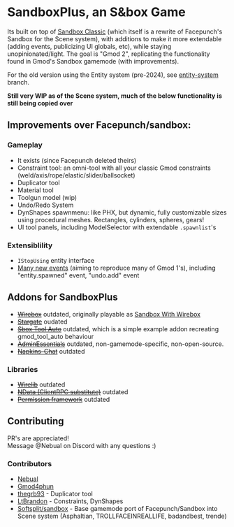 # SandboxPlus, an S&box Game

Its built on top of [Sandbox Classic](https://github.com/Softsplit/sandbox) (which itself is a rewrite of Facepunch's Sandbox for the Scene system), with additions to make it more extendable (adding events, publicizing UI globals, etc), while staying unopinionated/light. The goal is "Gmod 2", replicating the functionality found in Gmod's Sandbox gamemode (with improvements).

For the old version using the Entity system (pre-2024), see [entity-system](https://github.com/Nebual/sandbox-plus/tree/entity-system) branch.

**Still very WIP as of the Scene system, much of the below functionality is still being copied over**

## Improvements over Facepunch/sandbox:

### Gameplay

- It exists (since Facepunch deleted theirs)
- Constraint tool: an omni-tool with all your classic Gmod constraints (weld/axis/rope/elastic/slider/ballsocket)
- Duplicator tool
- Material tool
- Toolgun model (wip)
- Undo/Redo System
- DynShapes spawnmenu: like PHX, but dynamic, fully customizable sizes using procedural meshes. Rectangles, cylinders, spheres, gears!
- UI tool panels, including ModelSelector with extendable `.spawnlist`'s

### Extensiblility

- `IStopUsing` entity interface
- [Many new events](EVENTS.md) (aiming to reproduce many of Gmod 1's), including "entity.spawned" event, "undo.add" event

## Addons for SandboxPlus

- ~~[Wirebox](https://github.com/wiremod/wirebox)~~ outdated, originally playable as [Sandbox With Wirebox](https://asset.party/wiremod/sandboxpluswire)
- ~~[Stargate](https://github.com/Gmod4phun/sbox-stargate/tree/addon-version)~~ oudated
- ~~[Sbox Tool Auto](https://github.com/Nebual/sbox_tool_auto)~~ outdated, which is a simple example addon recreating gmod_tool_auto behaviour
- ~~[AdminEssentials](https://asset.party/ryan/adminessentials)~~ outdated, non-gamemode-specific, non-open-source.
- ~~[Napkins-Chat](https://github.com/Nebual/napkins-chat)~~ outdated

### Libraries

- ~~[Wirelib](https://asset.party/wiremod/wirelib)~~ outdated
- ~~[NData (ClientRPC substitute)](https://github.com/Nebual/sbox-ndata)~~ outdated
- ~~[Permission framework](https://github.com/sandmod/permission)~~ outdated

## Contributing

PR's are appreciated!  
Message @Nebual on Discord with any questions :)

### Contributors

- [Nebual](https://github.com/Nebual)
- [Gmod4phun](https://github.com/gmod4phun)
- [thegrb93](https://github.com/thegrb93) - Duplicator tool
- [LtBrandon](https://github.com/LtBrandon) - Constraints, DynShapes
- [Softsplit/sandbox](https://github.com/Softsplit/sandbox) - Base gamemode port of Facepunch/Sandbox into Scene system (Asphaltian, TROLLFACEINREALLIFE, badandbest, trende)
